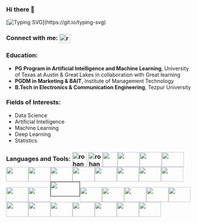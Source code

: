 ### Hi there 👋

[![Typing SVG](https://readme-typing-svg.demolab.com/?lines=This+is+Mrinal+Kalita.)](https://git.io/typing-svg)
<!DOCTYPE html>
<html lang="en">
<head>
    <meta charset="UTF-8">
    <meta http-equiv="X-UA-Compatible" content="IE=edge">
    <meta name="viewport" content="width=device-width, initial-scale=1.0">
<body>
<h3 align="left">Connect with me: <a href="https://www.linkedin.com/in/mrinal-kalita/" ><img align="center" img height ='25' src="https://upload.wikimedia.org/wikipedia/commons/thumb/c/ca/LinkedIn_logo_initials.png/640px-LinkedIn_logo_initials.png" alt="rohanpatankar926" height="6" width="30" /></a> </h3>
<p align="left">
    
<h3 align="left">Education: </a> </h3>
<p align="left">                            
</p>
    
- **PG Program in Artificial Intelligence and Machine Learning**, University of Texas at Austin & Great Lakes in collaboration with Great learning
- **PGDM in Marketing & BAIT**, Institute of Management Technology
- **B.Tech in Electronics & Communication Engineering**, Tezpur University

<h3 align="left">Fields of Interests: </a> </h3>
<p align="left">                            
</p>
    
- Data Science
- Artificial Intelligence
- Machine Learning
- Deep Learning
- Statistics

<h3 align="left">Languages and Tools: <a href="https://www.python.org/" ><img align="center" src="https://upload.wikimedia.org/wikipedia/commons/thumb/c/c3/Python-logo-notext.svg/182px-Python-logo-notext.svg.png" alt="rohanpatankar926" height="40" width="40" /></a> <a href="https://www.tensorflow.org/" ><img align="center" src="https://www.tensorflow.org/static/resources/images/tf-logo-card-16x9.png" alt="rohanpatankar926" height="40" width="40" /></a><a href="https://keras.io/" ><img align="center" src="https://upload.wikimedia.org/wikipedia/commons/thumb/a/ae/Keras_logo.svg/1200px-Keras_logo.svg.png" height="40" width="40" /></a><a href="https://www.mysql.com/" ><img align="center" src="https://d1.awsstatic.com/asset-repository/products/amazon-rds/1024px-MySQL.ff87215b43fd7292af172e2a5d9b844217262571.png" height="40" width="60" /></a><a href="https://www.postgresql.org/" ><img align="center" src="https://www.postgresqltutorial.com/wp-content/uploads/2012/08/What-is-PostgreSQL.png" height="40" width="60" /></a><a href="https://www.docker.com/" ><img align="center" src="https://upload.wikimedia.org/wikipedia/en/thumb/f/f4/Docker_logo.svg/1920px-Docker_logo.svg.png" height="40" width="60" /></a><a href="https://flask.palletsprojects.com/en/3.0.x/" ><img align="center" src="https://flask.palletsprojects.com/en/1.1.x/_static/flask-icon.png" height="40" width="60" /></a><a href="https://www.r-project.org/" ><img align="center" src="https://upload.wikimedia.org/wikipedia/commons/thumb/1/1b/R_logo.svg/1024px-R_logo.svg.png" height="40" width="60" /></a><a href="https://streamlit.io/" ><img align="center" src="https://cdn.analyticsvidhya.com/wp-content/uploads/2021/06/39595st.jpeg" height="40" width="60" /></a><a href="https://fastapi.tiangolo.com/" ><img align="center" src="https://fastapi.tiangolo.com/img/logo-margin/logo-teal.png" height="40" width="60" /></a><a href="https://scikit-learn.org/" ><img align="center" src="https://upload.wikimedia.org/wikipedia/commons/thumb/0/05/Scikit_learn_logo_small.svg/1200px-Scikit_learn_logo_small.svg.png" height="40" width="60" /></a><a href="https://numpy.org/" ><img align="center" src="https://miro.medium.com/v2/resize:fit:1001/1*vPezx00A1u0WAfS8e8wBXQ.png" height="40" width="60" /></a><a href="https://pandas.pydata.org/" ><img align="center" src="https://datascientest.com/en/wp-content/uploads/sites/9/2022/01/illu_pandas-82-1024x562.png" height="40" width="60" /></a><a href="https://scipy.org/" ><img align="center" src="https://pypi-camo.global.ssl.fastly.net/e04fcdcd86e25efd2d53f9dd07e2e57e95969f4b/68747470733a2f2f7261772e67697468756275736572636f6e74656e742e636f6d2f73636970792f73636970792f6d61696e2f646f632f736f757263652f5f7374617469632f6c6f676f2e737667" height="40" width="60" /></a><a href="https://www.nltk.org/" ><img align="center" src="https://miro.medium.com/v2/resize:fit:592/1*YM2HXc7f4v02pZBEO8h-qw.png" height="40" width="60" /></a><a href="https://opencv.org/" ><img align="center" src="https://upload.wikimedia.org/wikipedia/commons/3/32/OpenCV_Logo_with_text_svg_version.svg" height="40" width="60" /></a><a href="" ><img align="centhttps://cloud.google.com/er" src="https://upload.wikimedia.org/wikipedia/commons/thumb/5/51/Google_Cloud_logo.svg/1920px-Google_Cloud_logo.svg.png" height="40" width="80" /></a><a href="https://aws.amazon.com/" ><img align="center" src="https://upload.wikimedia.org/wikipedia/commons/thumb/9/93/Amazon_Web_Services_Logo.svg/1200px-Amazon_Web_Services_Logo.svg.png" height="40" width="60" /></a><a href="https://azure.microsoft.com/en-in" ><img align="center" src="https://upload.wikimedia.org/wikipedia/commons/thumb/a/a8/Microsoft_Azure_Logo.svg/1024px-Microsoft_Azure_Logo.svg.png" height="40" width="60" /></a><a href="https://git-scm.com/" ><img align="center" src="https://upload.wikimedia.org/wikipedia/commons/thumb/e/e0/Git-logo.svg/1280px-Git-logo.svg.png" height="40" width="60" /></a><a href="https://mlflow.org/" ><img align="center" src="https://techcommunity.microsoft.com/t5/image/serverpage/image-id/420557i0319A4181851485A/image-size/original?v=v2&px=-1" height="40" width="60" /></a><a href="https://dvc.org/" ><img align="center" src="https://mlops.community/wp-content/uploads/2021/10/DVC-Logo.png" height="40" width="60" /></a><a href="https://powerbi.microsoft.com/en-in/" ><img align="center" src="https://processm.com/wp-content/uploads/2021/10/powerBI-Logo.png" height="40" width="60" /></a><a href="https://pycaret.org/" ><img align="center" src="https://avatars.githubusercontent.com/u/58118658?s=280&v=4" height="40" width="60" /></a><a href="https://dagshub.com/" ><img align="center" src="https://user-images.githubusercontent.com/611655/181510038-e38f4001-c304-411e-8f45-f71554eb9763.png" height="40" width="60" /></a><a href="https://ggplot2.tidyverse.org/" ><img align="center" src="https://www.nicolaromano.net/wp-content/uploads/2020/04/ggplot.png" height="40" width="60" /></a><a href="https://seaborn.pydata.org/" ><img align="center" src="https://seaborn.pydata.org/_images/logo-tall-lightbg.svg" height="40" width="60" /></a><a href="https://matplotlib.org/" ><img align="center" src="https://studyopedia.com/wp-content/uploads/2022/12/Matplotlib-featured-image-studyopedia.png" height="40" width="60" /></a><a href="https://jupyter.org/" ><img align="center" src="https://upload.wikimedia.org/wikipedia/commons/thumb/3/38/Jupyter_logo.svg/1200px-Jupyter_logo.svg.png" height="40" width="60" /></a></h3>
<p align="left">
